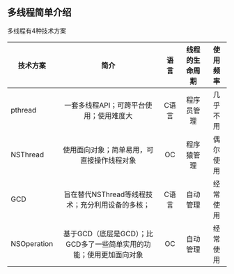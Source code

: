 ## 多线程简单介绍

多线程有4种技术方案
 
 |技术方案|简介|语言|线程的生命周期|使用频率|
 |---|:---:|:---:|:---:|:---:|
 |pthread|一套多线程API；可跨平台使用；使用难度大|C语言|程序员管理|几乎不用|
 |NSThread|使用面向对象；简单易用，可直接操作线程对象|OC|程序猿管理|偶尔使用|
 |GCD|旨在替代NSThread等线程技术；充分利用设备的多核；|C语言|自动管理|经常使用|
 |NSOperation|基于GCD（底层是GCD）；比GCD多了一些简单实用的功能；使用更加面向对象|OC|自动管理|经常使用|



























